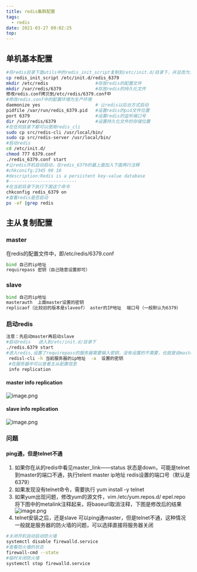 ```yaml
---
title: redis集群配置
tags:
  - redis
date: 2021-03-27 09:02:25
top:
---
```


## 单机基本配置
```bash
#将redis目录下面utils中的redis_init_script复制到/etc/init.d/目录下，并且改为为redis_端口号
cp redis_init_script /etc/init.d/redis_6379
mkdir /etc/redis                  #存放redis的配置文件
mkdir /var/redis/6379             #存放redis的持久化文件
修改redis.conf拷贝到/etc/redis/6379.conf中
#修改redis.conf中的配置环境为生产环境
daemonize yes                     # 让redis以后台方式启动
pidfile /var/run/redis_6379.pid   #设置redis的pid文件位置
port 6379                         #设置redis的监听端口号
dir /var/redis/6379               #设置持久化文件的存储位置
#在任何目录下都可以使用redis_cli
sudo cp src/redis-cli /usr/local/bin/ 
sudo cp src/redis-server /usr/local/bin/ 
#启动redis
cd /etc/init.d/
chmod 777 6379.conf
./redis_6379.conf start
#让redis开机自动启动，在redis_6379的最上面加入下面两行注释
#chkconifg:2345 90 10
#description:Redis is a persistent key-value database
#--------------------------
#在当前目录下执行下面这个命令
chkconfig redis_6379 on
#查看redis是否启动
ps -ef |grep redis 
```
## 主从复制配置
### master
在redis的配置文件中，即/etc/redis/6379.conf
```bash
bind 自己的ip地址
requirepass 密钥（自己随意设置即可）
```
### slave
```bash
bind 自己的ip地址
masterauth  上面master设置的密钥
replicaof（比较旧的版本是slaveof） aster的IP地址  端口号（一般默认为6379）
```
### 启动redis
```bash
注意：先启动master再启动slave
#启动redis   进入到/etc/init.d/目录下
./redis.6379 start
#进入redis,设置了requirepass的服务器需要输入密钥，没有设置的不需要，也就是说master是需要输入，而slave不需要输入密钥
 redisl-cli -h 当前服务器的ip地址  -a  设置的密钥
 #在服务器中可以查看主从配置信息
 info replication 
```
#### master info replication

![image.png](https://p9-juejin.byteimg.com/tos-cn-i-k3u1fbpfcp/3dd32bfe31d74f9fa170d62f43227600~tplv-k3u1fbpfcp-watermark.image)
#### slave info replication

![image.png](https://p6-juejin.byteimg.com/tos-cn-i-k3u1fbpfcp/8d84bb27a385400495429d7b7e0021cb~tplv-k3u1fbpfcp-watermark.image)
### 问题
#### ping通，但是telnet不通
1. 如果你在从的redis中看见master_link——status 状态是down，可能是telnet到master的端口不通，执行telent master ip地址  redis设置的端口号（默认是6379）
2. 如果发现没有telnet命令，需要执行 yum install -y telnet   
3. 如果yum出现问题，修改yum的源文件，vim /etc/yum.repos.d/ epel.repo   
将下图中的metalink注释起来，将baseurl取消注释，下图是修改后的结果
![image.png](https://p1-juejin.byteimg.com/tos-cn-i-k3u1fbpfcp/3bf0ba8e566b4b8aa1282bfaa063a8a6~tplv-k3u1fbpfcp-watermark.image)
4. telnet安装之后，还是slave 可以ping通master，但是telnet不通，这种情况一般就是服务器的防火墙的问题，可以选择直接将服务器关闭
```bash
#关闭开机自动启动防火墙
systemctl disable firewalld.service 
#查看防火墙的状态
firewall-cmd --state
#临时关闭防火墙
systemctl stop firewalld.service
```
